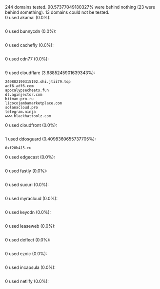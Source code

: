 244 domains tested. 90.57377049180327% were behind nothing (23 were behind something). 13 domains could not be tested.<br>
0 used akamai (0.0%):
```

```

0 used bunnycdn (0.0%):
```

```

0 used cachefly (0.0%):
```

```

0 used cdn77 (0.0%):
```

```

9 used cloudflare (3.6885245901639343%):
```
240802190315192.shi.jtii79.top
adf6.adf6.com
apocalypsecheats.fun
dl.aginjector.com
hitman-pro.ru
licocojambamarketplace.com
solanacloud.pro
telegram.ninja
www.blackhattoolz.com
```

0 used cloudfront (0.0%):
```

```

1 used ddosguard (0.4098360655737705%):
```
0xf20b415.ru
```

0 used edgecast (0.0%):
```

```

0 used fastly (0.0%):
```

```

0 used sucuri (0.0%):
```

```

0 used myracloud (0.0%):
```

```

0 used keycdn (0.0%):
```

```

0 used leaseweb (0.0%):
```

```

0 used deflect (0.0%):
```

```

0 used ezoic (0.0%):
```

```

0 used incapsula (0.0%):
```

```

0 used netlify (0.0%):
```

```

